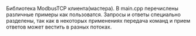 Библиотека ModbusTCP клиента(мастера). В main.cpp перечислены различные примеры как пользоватся. 
Запросы и ответы специально разделены, так как в некоторых применениях передача команд и прием ответов может вестить в разных потоках. 